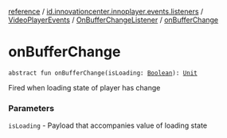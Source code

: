 [reference](../../../index.md) / [id.innovationcenter.innoplayer.events.listeners](../../index.md) / [VideoPlayerEvents](../index.md) / [OnBufferChangeListener](index.md) / [onBufferChange](./on-buffer-change.md)

# onBufferChange

`abstract fun onBufferChange(isLoading: `[`Boolean`](https://kotlinlang.org/api/latest/jvm/stdlib/kotlin/-boolean/index.html)`): `[`Unit`](https://kotlinlang.org/api/latest/jvm/stdlib/kotlin/-unit/index.html)

Fired when loading state of player has change

### Parameters

`isLoading` - Payload that accompanies value of loading state